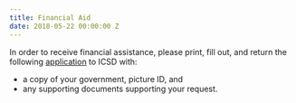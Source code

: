```yaml
---
title: Financial Aid
date: 2018-05-22 00:00:00 Z
---
```


In order to receive financial assistance, please print, fill out, and return the following [application](https://drive.google.com/file/d/1QC63UWaO7zM866YqUf4ONqQ4uWLgmmB-/view?usp=sharing) to ICSD with:  
* a copy of your government, picture ID, and  
* any supporting documents supporting your request.
